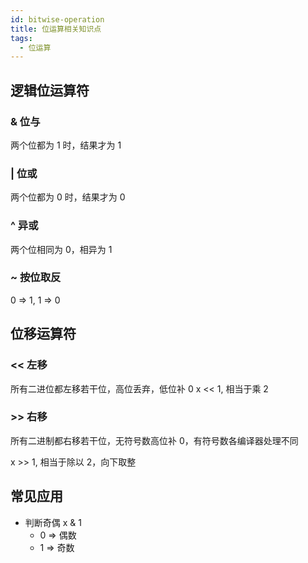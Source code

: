 ```yaml
---
id: bitwise-operation
title: 位运算相关知识点
tags:
  - 位运算
---
```


## 逻辑位运算符

### & 位与

两个位都为 1 时，结果才为 1

### | 位或

两个位都为 0 时，结果才为 0

### ^ 异或

两个位相同为 0，相异为 1

### ~ 按位取反

0 => 1, 1 => 0

## 位移运算符

### << 左移

所有二进位都左移若干位，高位丢弃，低位补 0
x << 1, 相当于乘 2

### >> 右移

所有二进制都右移若干位，无符号数高位补 0，有符号数各编译器处理不同

x >> 1, 相当于除以 2，向下取整

## 常见应用

- 判断奇偶 x & 1
  - 0 => 偶数
  - 1 => 奇数

